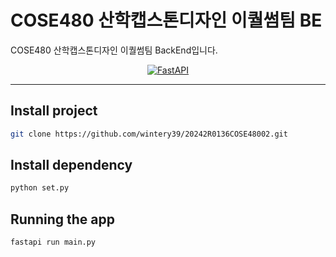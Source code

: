 # COSE480 산학캡스톤디자인 이퀄썸팀 BE

COSE480 산학캡스톤디자인 이퀄썸팀 BackEnd입니다.
<p align="center">
  <a href="https://fastapi.tiangolo.com"><img src="https://fastapi.tiangolo.com/img/logo-margin/logo-teal.png" alt="FastAPI"></a>
</p>


---


## Install project
```bash
git clone https://github.com/wintery39/20242R0136COSE48002.git
```

## Install dependency
```bash
python set.py
```

## Running the app
```bash
fastapi run main.py
```